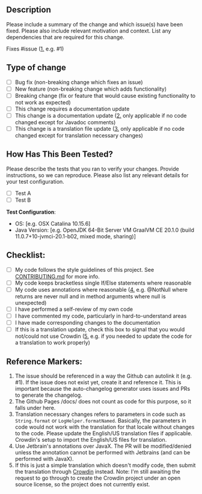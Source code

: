 ## Description

Please include a summary of the change and which issue(s) have been fixed. Please also include relevant motivation and context. List any dependencies that are required for this change.

Fixes #issue ([1.](#reference-markers) e.g. #1) 

## Type of change

- [ ] Bug fix (non-breaking change which fixes an issue)
- [ ] New feature (non-breaking change which adds functionality)
- [ ] Breaking change (fix or feature that would cause existing functionality to not work as expected)
- [ ] This change requires a documentation update
- [ ] This change is a documentation update ([2.](#reference-markers) only applicable if no code changed except for Javadoc comments)
- [ ] This change is a translation file update ([3.](#reference-markers) only applicable if no code changed except for translation necessary changes)

## How Has This Been Tested?

Please describe the tests that you ran to verify your changes. Provide instructions, so we can reproduce. Please also list any relevant details for your test configuration.

- [ ] Test A
- [ ] Test B

**Test Configuration**:
- OS: [e.g. OSX Catalina 10.15.6]
- Java Version: [e.g. OpenJDK 64-Bit Server VM GraalVM CE 20.1.0 (build 11.0.7+10-jvmci-20.1-b02, mixed mode, sharing)]

## Checklist:

- [ ] My code follows the style guidelines of this project. See [CONTRIBUTING.md][contributing-file] for more info.
- [ ] My code keeps bracketless single If/Else statements where reasonable
- [ ] My code uses annotations where reasonable ([4.](#reference-markers) e.g. @NotNull where returns are never null and in method arguments where null is unexpected)
- [ ] I have performed a self-review of my own code
- [ ] I have commented my code, particularly in hard-to-understand areas
- [ ] I have made corresponding changes to the documentation
- [ ] If this is a translation update, check this box to signal that you would not/could not use Crowdin ([5.](#reference-markers) e.g. if you needed to update the code for a translation to work properly)

## Reference Markers:

1. The issue should be referenced in a way the Github can autolink it (e.g. #1). If the issue does not exist yet, create it and reference it. This is important because the auto-changelog generator uses issues and PRs to generate the changelog.
2. The Github Pages /docs/ does not count as code for this purpose, so it falls under here.
3. Translation necessary changes refers to parameters in code such as `String.format` or `LogHelper.formatNamed`.
Basically, the parameters in code would not work with the translation for that locale without changes to the code.
Please update the English/US translation files if applicable. Crowdin's setup to import the English/US files for translation.
4. Use Jetbrain's annotations over JavaX. The PR will be modified/denied unless the annotation cannot be performed with Jetbrains (and can be performed with JavaX).
5. If this is just a simple translation which doesn't modify code, then submit the translation through [Crowdin][crowdin-link] instead. Note: I'm still awaiting the request to go through to create the Crowdin project under an open source license, so the project does not currently exist.

[crowdin-link]: <https://crwd.in/crewmate> "Crowdin Link"
[contributing-file]: <../CONTRIBUTING.md> "Contributing File"